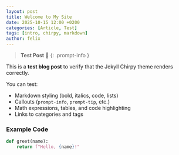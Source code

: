 ```yaml
---
layout: post
title: Welcome to My Site
date: 2025-10-15 12:00 +0200
categories: [Article, Test]
tags: [intro, chirpy, markdown]
author: felix
---
```


> **Test Post** 🧩
{: .prompt-info }

This is a **test blog post** to verify that the Jekyll Chirpy theme renders correctly.

You can test:
- Markdown styling (bold, italics, code, lists)
- Callouts (`prompt-info`, `prompt-tip`, etc.)
- Math expressions, tables, and code highlighting
- Links to categories and tags

### Example Code
```python
def greet(name):
    return f"Hello, {name}!"
```